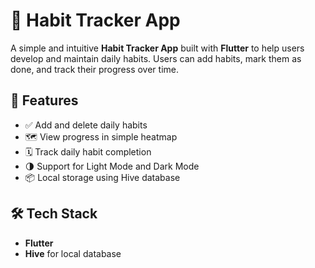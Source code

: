 # 📝 Habit Tracker App

A simple and intuitive **Habit Tracker App** built with **Flutter** to help users develop and maintain daily habits. Users can add habits, mark them as done, and track their progress over time.

## 🚀 Features

* ✅ Add and delete daily habits
* 🗺️ View progress in simple heatmap
* 🗓️ Track daily habit completion
* 🌗 Support for Light Mode and Dark Mode
* 📦 Local storage using Hive database

## 🛠️ Tech Stack

* **Flutter**
* **Hive** for local database
